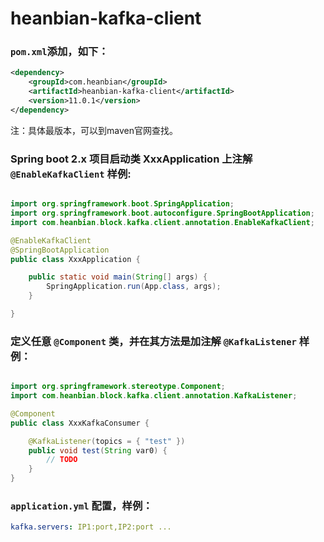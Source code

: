 # heanbian-kafka-client

### `pom.xml`添加，如下：

```xml
<dependency>
	<groupId>com.heanbian</groupId>
	<artifactId>heanbian-kafka-client</artifactId>
	<version>11.0.1</version>
</dependency>
```
注：具体最版本，可以到maven官网查找。

### Spring boot 2.x 项目启动类 XxxApplication 上注解 `@EnableKafkaClient` 样例:

```java

import org.springframework.boot.SpringApplication;
import org.springframework.boot.autoconfigure.SpringBootApplication;
import com.heanbian.block.kafka.client.annotation.EnableKafkaClient;

@EnableKafkaClient
@SpringBootApplication
public class XxxApplication {

	public static void main(String[] args) {
		SpringApplication.run(App.class, args);
	}

}

```

### 定义任意 `@Component` 类，并在其方法是加注解 `@KafkaListener` 样例：

```java

import org.springframework.stereotype.Component;
import com.heanbian.block.kafka.client.annotation.KafkaListener;

@Component
public class XxxKafkaConsumer {

	@KafkaListener(topics = { "test" })
	public void test(String var0) {
		// TODO
	}
}

```
### `application.yml` 配置，样例：

```yaml
kafka.servers: IP1:port,IP2:port ...
```
